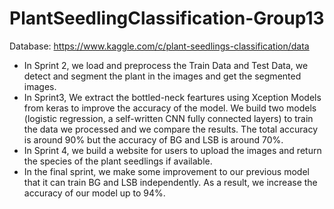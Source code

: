 # PlantSeedlingClassification-Group13
Database: https://www.kaggle.com/c/plant-seedlings-classification/data
* In Sprint 2, we load and preprocess the Train Data and Test Data, we detect and segment the plant in the images and get the segmented images.
* In Sprint3, We extract the bottled-neck feartures using Xception Models from keras to improve the accuracy of the model.
We build two models (logistic regression, a self-written CNN fully connected layers) to train the data we processed and we compare the results. The total accuracy is around 90% but the accuracy of BG and LSB is around 70%.
* In Sprint 4, we build a website for users to upload the images and return the species of the plant seedlings if available.
* In the final sprint, we make some improvement to our previous model that it can train BG and LSB independently. As a result, we increase the accuracy of our model up to 94%.
